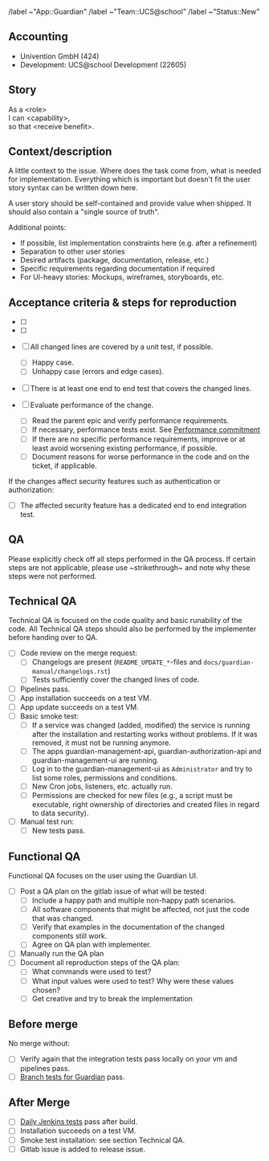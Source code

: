 <!--
Copyright (C) 2023 Univention GmbH

SPDX-License-Identifier: AGPL-3.0-only
-->

/label ~"App::Guardian"
/label ~"Team::UCS@school"
/label ~"Status::New"

## Accounting

- Univention GmbH (424)
- Development: UCS@school Development (22605)

## Story

As a \<role\><br/>
I can \<capability\>,<br/>
so that \<receive benefit\>.

## Context/description

A little context to the issue. Where does the task come from, what is needed for implementation. Everything which is important but doesn't fit the user story syntax can be written down here.

A user story should be self-contained and provide value when shipped. It should also contain a "single source of truth".

Additional points:

- If possible, list implementation constraints here (e.g. after a refinement)
- Separation to other user stories
- Desired artifacts (package, documentation, release, etc.)
- Specific requirements regarding documentation if required
- For UI-heavy stories: Mockups, wireframes, storyboards, etc.

## Acceptance criteria & steps for reproduction

- [ ]
- [ ]

- [ ] All changed lines are covered by a unit test, if possible.
  - [ ] Happy case.
  - [ ] Unhappy case (errors and edge cases).
- [ ] There is at least one end to end test that covers the changed lines.
- [ ] Evaluate performance of the change.
  - [ ] Read the parent epic and verify performance requirements.
  - [ ] If necessary, performance tests exist. See [Performance commitment](https://git.knut.univention.de/univention/internal/decision-records/-/blob/main/ucsschool/0008-performance-commitment.md)
  - [ ] If there are no specific performance requirements, improve or at least avoid worsening existing performance, if possible.
  - [ ] Document reasons for worse performance in the code and on the ticket, if applicable.

If the changes affect security features such as authentication or authorization:

- [ ] The affected security feature has a dedicated end to end integration test.


## QA

Please explicitly check off all steps performed in the QA process.
If certain steps are not applicable, please use ~strikethrough~ and note why these steps were not performed.

## Technical QA

Technical QA is focused on the code quality and basic runability of the code.
All Technical QA steps should also be performed by the implementer before handing over to QA.

- [ ] Code review on the merge request:
  - [ ] Changelogs are present (`README_UPDATE_*`-files and `docs/guardian-manual/changelogs.rst`)
  - [ ] Tests sufficiently cover the changed lines of code.
- [ ] Pipelines pass.
- [ ] App installation succeeds on a test VM.
- [ ] App update succeeds on a test VM.
- [ ] Basic smoke test:
  - [ ] If a service was changed (added, modified) the service is running after the installation and restarting works without problems. If it was removed, it must not be running anymore.
  - [ ] The apps guardian-management-api, guardian-authorization-api and guardian-management-ui are running.
  - [ ] Log in to the guardian-management-ui as `Administrator` and try to list some roles, permissions and conditions.
  - [ ] New Cron jobs, listeners, etc. actually run.
  - [ ] Permissions are checked for new files (e.g., a script must be executable, right ownership of directories and created files in regard to data security).
- [ ] Manual test run:
  - [ ] New tests pass.

## Functional QA

Functional QA focuses on the user using the Guardian UI.

- [ ] Post a QA plan on the gitlab issue of what will be tested:
  - [ ] Include a happy path and multiple non-happy path scenarios.
  - [ ] All software components that might be affected, not just the code that was changed.
  - [ ] Verify that examples in the documentation of the changed components still work.
  - [ ] Agree on QA plan with implementer.
- [ ] Manually run the QA plan
- [ ] Document all reproduction steps of the QA plan:
  - [ ] What commands were used to test?
  - [ ] What input values were used to test? Why were these values chosen?
  - [ ] Get creative and try to break the implementation

## Before merge

 No merge without:

- [ ] Verify again that the integration tests pass locally on your vm and pipelines pass.
- [ ] [Branch tests for Guardian](https://jenkins2022.knut.univention.de/job/Guardian/job/guardian-tests-branch/) pass.

## After Merge

- [ ] [Daily Jenkins tests](https://jenkins2022.knut.univention.de/job/Guardian/job/guardian-tests-daily/) pass after build.
- [ ] Installation succeeds on a test VM.
- [ ] Smoke test installation: see section Technical QA.
- [ ] Gitlab issue is added to release issue.
